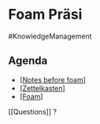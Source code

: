 # Foam Präsi

#KnowledgeManagement

## Agenda

- [[Notes before foam]]
- [[Zettelkasten]]
- [[Foam]]


[[Questions]] ? 

[//begin]: # "Autogenerated link references for markdown compatibility"
[Notes before foam]: notes-before-foam.md "Notes before Foam"
[Zettelkasten]: zettelkasten.md "Zettelkasten"
[Foam]: foam.md "Foam"
[//end]: # "Autogenerated link references"
